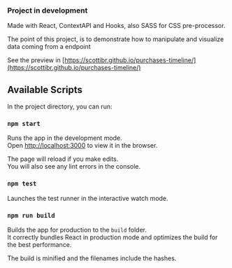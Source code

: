 ### Project in development

Made with React, ContextAPI and Hooks, also SASS for CSS pre-processor.

The point of this project, is to demonstrate how to manipulate and visualize data coming from a endpoint

See the preview in [https://scottibr.github.io/purchases-timeline/](https://scottibr.github.io/purchases-timeline/)

## Available Scripts

In the project directory, you can run:

### `npm start`

Runs the app in the development mode.<br>
Open [http://localhost:3000](http://localhost:3000) to view it in the browser.

The page will reload if you make edits.<br>
You will also see any lint errors in the console.

### `npm test`

Launches the test runner in the interactive watch mode.<br>

### `npm run build`

Builds the app for production to the `build` folder.<br>
It correctly bundles React in production mode and optimizes the build for the best performance.

The build is minified and the filenames include the hashes.<br>
